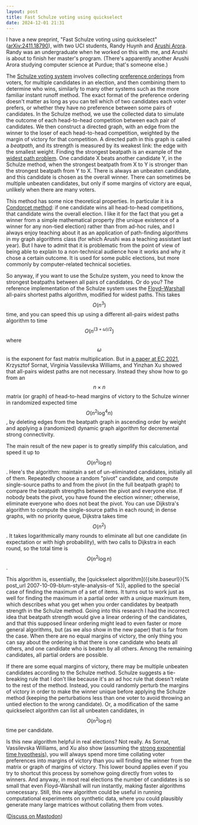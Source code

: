 ```yaml
---
layout: post
title: Fast Schulze voting using quickselect
date: 2024-12-01 21:31
---
```

I have a new preprint, "Fast Schulze voting using quickselect" ([arXiv:2411.18790](https://arxiv.org/abs/2411.18790)), with two UCI students, Randy Huynh and [Arushi Arora](https://sushi-aa.github.io/). Randy was an undergraduate when he worked on this with me, and Arushi is about to finish her master's program. (There's apparently another Arushi Arora studying computer science at Purdue; that's someone else.)

The [Schulze voting system](https://en.wikipedia.org/wiki/Schulze_method) involves collecting [preference orderings](https://en.wikipedia.org/wiki/Ordinal_utility) from voters, for multiple candidates in an election, and then combining them to determine who wins, similarly to many other systems such as the more familiar instant runoff method. The exact format of the preference ordering doesn't matter as long as you can tell which of two candidates each voter prefers, or whether they have no preference between some pairs of candidates. In the Schulze method, we use the collected data to simulate the outcome of each head-to-head competition between each pair of candidates. We then construct a directed graph, with an edge from the winner to the loser of each head-to-head competition, weighted by the margin of victory for that competition. A directed path in this graph is called a _beatpath_, and its strength is measured by its weakest link: the edge with the smallest weight. Finding the strongest beatpath is an example of the [widest path problem](https://en.wikipedia.org/wiki/Widest_path_problem). One candidate X beats another candidate Y, in the Schulze method, when the strongest beatpath from X to Y is stronger than the strongest beatpath from Y to X. There is always an unbeaten candidate, and this candidate is chosen as the overall winner. There can sometimes be multiple unbeaten candidates, but only if some margins of victory are equal, unlikely when there are many voters.

This method has some nice theoretical properties. In particular it is a [Condorcet method](https://en.wikipedia.org/wiki/Condorcet_method): if one candidate wins all head-to-head competitions, that candidate wins the overall election. I like it for the fact that you get a winner from a simple mathematical property (the unique existence of a winner for any non-tied election) rather than from ad-hoc rules, and I always enjoy teaching about it as an application of path-finding algorithms in my graph algorithms class (for which Arushi was a teaching assistant last year). But I have to admit that it is problematic from the point of view of being able to explain to a non-technical audience how it works and why it chose a certain outcome. It is used for some public elections, but more commonly by computer-related technical societies.

So anyway, if you want to use the Schulze system, you need to know the strongest beatpaths between all pairs of candidates. Or do you? The reference implementation of the Schulze system uses the [Floyd–Warshall](https://en.wikipedia.org/wiki/Floyd%E2%80%93Warshall_algorithm) all-pairs shortest paths algorithm, modified for widest paths. This takes $$O(n^3)$$ time, and you can speed this up using a different all-pairs widest paths algorithm to time $$O(n^{(3+\omega)/2})$$ where $$\omega$$ is the exponent for fast matrix multiplication. But in [a paper at EC 2021](https://doi.org/10.1145/3465456.3467630), Krzysztof Sornat, Virginia Vassilevska Williams, and Yinzhan Xu showed that all-pairs widest paths are not necessary. Instead they show how to go from an $$n\times n$$ matrix (or graph) of head-to-head margins of victory to the Schulze winner in randomized expected time $$O(n^2\log^4 n)$$, by deleting edges from the beatpath graph in ascending order by weight and applying a (randomized) dynamic graph algorithm for decremental strong connectivity.

The main result of the new paper is to greatly simplify this calculation, and speed it up to $$O(n^2\log n)$$. Here's the algorithm: maintain a set of un-eliminated candidates, initially all of them. Repeatedly choose a random "pivot" candidate, and compute single-source paths to and from the pivot (in the full beatpath graph) to compare the beatpath strengths between the pivot and everyone else. If nobody beats the pivot, you have found the election winner; otherwise, eliminate everyone who does not beat the pivot. You can use Dijkstra's algorithm to compute the single-source paths in each round; in dense graphs, with no priority queue, Dijkstra takes time $$O(n^2)$$. It takes logarithmically many rounds to eliminate all but one candidate (in expectation or with high probability), with two calls to Dijkstra in each round, so the total time is $$O(n^2\log n)$$.

This algorithm is, essentially, the [quickselect algorithm]({{site.baseurl}}{% post_url 2007-10-09-blum-style-analysis-of %}), applied to the special case of finding the maximum of a set of items. It turns out to work just as well for finding the maximum in a partial order with a unique maximum item, which describes what you get when you order candidates by beatpath strength in the Schulze method. Going into this research I had the incorrect idea that beatpath strength would give a linear ordering of the candidates, and that this supposed linear ordering might lead to even faster or more general algorithms, but (as we also show in the new paper) that is far from the case. When there are no equal margins of victory, the only thing you can say about the ordering is that there is one candidate who beats all others, and one candidate who is beaten by all others. Among the remaining candidates, all partial orders are possible.

If there are some equal margins of victory, there may be multiple unbeaten candidates according to the Schulze method. Schulze suggests a tie-breaking rule that I don't like because it's an ad hoc rule that doesn't relate to the rest of the method. Instead, you could randomly perturb the margins of victory in order to make the winner unique before applying the Schulze method (keeping the perturbations less than one voter to avoid throwing an untied election to the wrong candidate). Or, a modification of the same quickselect algorithm can list all unbeaten candidates, in $$O(n^2\log n)$$ time per candidate.

Is this new algorithm helpful in real elections? Not really. As Sornat, Vassilevska Williams, and Xu also show (assuming the [strong exponential time hypothesis](https://en.wikipedia.org/wiki/Exponential_time_hypothesis)), you will always spend more time collating voter preferences into margins of victory than you will finding the winner from the matrix or graph of margins of victory. This lower bound applies even if you try to shortcut this process by somehow going directly from votes to winners. And anyway, in most real elections the number of candidates is so small that even Floyd–Warshall will run instantly, making faster algorithms unnecessary. Still, this new algorithm could be useful in running computational experiments on synthetic data, where you could plausibly generate many large matrices without collating them from votes.

([Discuss on Mastodon](https://mathstodon.xyz/@11011110/113581752253499119))